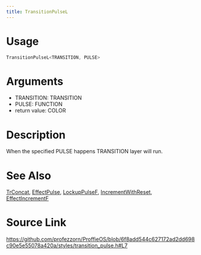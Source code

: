 ```yaml
---
title: TransitionPulseL
---
```


# Usage
```cpp
TransitionPulseL<TRANSITION, PULSE>
```

# Arguments
 * TRANSITION: TRANSITION
 * PULSE: FUNCTION
 * return value: COLOR

# Description

When the specified PULSE happens TRANSITION layer will run.

# See Also
[TrConcat](/config/transitions/TrConcat.html), [EffectPulse](/config/functions/EffectPulse.html), [LockupPulseF](/config/functions/LockupPulseF.html), [IncrementWithReset](/config/functions/IncrementWithReset.html), [EffectIncrementF](/config/functions/EffectIncrementF.html)

# Source Link
https://github.com/profezzorn/ProffieOS/blob/6f8add544c627172ad2dd698c90e5e55078a420a/styles/transition_pulse.h#L7
